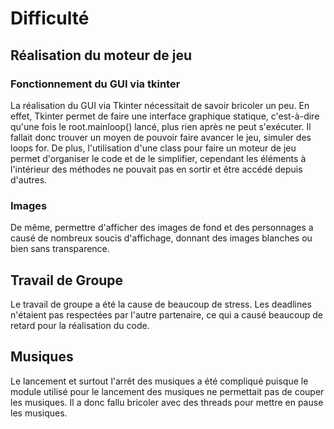 # Difficulté

## Réalisation du moteur de jeu

### Fonctionnement du GUI via tkinter

La réalisation du GUI via Tkinter nécessitait de savoir bricoler un peu. En effet, Tkinter permet de faire une interface graphique statique, c'est-à-dire qu'une fois le root.mainloop() lancé, plus rien après ne peut s'exécuter. Il fallait donc trouver un moyen de pouvoir faire avancer le jeu, simuler des loops for. De plus, l'utilisation d'une class pour faire un moteur de jeu permet d'organiser le code et de le simplifier, cependant les éléments à l'intérieur des méthodes ne pouvait pas en sortir et être accédé depuis d'autres.

### Images

De même, permettre d'afficher des images de fond et des personnages a causé de nombreux soucis d'affichage, donnant des images blanches ou bien sans transparence. 

## Travail de Groupe

Le travail de groupe a été la cause de beaucoup de stress. Les deadlines n'étaient pas respectées par l'autre partenaire, ce qui a causé beaucoup de retard pour la réalisation du code. 

## Musiques

Le lancement et surtout l'arrêt des musiques a été compliqué puisque le module utilisé pour le lancement des musiques ne permettait pas de couper les musiques. Il a donc fallu bricoler avec des threads pour mettre en pause les musiques.